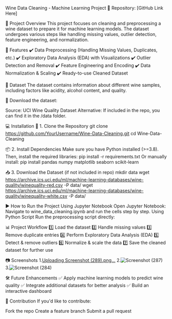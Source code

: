  Wine Data Cleaning - Machine Learning Project
🔗 Repository: [GitHub Link Here]

📜 Project Overview
This project focuses on cleaning and preprocessing a wine dataset to prepare it for machine learning models. The dataset undergoes various steps like handling missing values, outlier detection, feature engineering, and normalization.

🚀 Features
✔️ Data Preprocessing (Handling Missing Values, Duplicates, etc.)
✔️ Exploratory Data Analysis (EDA) with Visualizations
✔️ Outlier Detection and Removal
✔️ Feature Engineering and Encoding
✔️ Data Normalization & Scaling
✔️ Ready-to-use Cleaned Dataset

📂 Dataset
The dataset contains information about different wine samples, including factors like acidity, alcohol content, and quality.

🔽 Download the dataset:

Source: UCI Wine Quality Dataset
Alternative: If included in the repo, you can find it in the /data folder.


💻 Installation
🔧 1. Clone the Repository
git clone https://github.com/YourUsername/Wine-Data-Cleaning.git
cd Wine-Data-Cleaning

📦 2. Install Dependencies
Make sure you have Python installed (>=3.8). Then, install the required libraries:
pip install -r requirements.txt
Or manually install:
pip install pandas numpy matplotlib seaborn scikit-learn

📥 3. Download the Dataset (if not included in repo)
mkdir data
wget https://archive.ics.uci.edu/ml/machine-learning-databases/wine-quality/winequality-red.csv -P data/
wget https://archive.ics.uci.edu/ml/machine-learning-databases/wine-quality/winequality-white.csv -P data/

▶️ How to Run the Project
Using Jupyter Notebook
Open Jupyter Notebook:
Navigate to wine_data_cleaning.ipynb and run the cells step by step.
Using Python Script
Run the preprocessing script directly:



📊 Project Workflow
1️⃣ Load the dataset
2️⃣ Handle missing values
3️⃣ Remove duplicate entries
4️⃣ Perform Exploratory Data Analysis (EDA)
5️⃣ Detect & remove outliers
6️⃣ Normalize & scale the data
7️⃣ Save the cleaned dataset for further use

📷 Screenshots
1.[Uploading Screenshot (289).png…]()
2.![Screenshot (287)](https://github.com/user-attachments/assets/85547531-e79b-4103-8984-0d15c81f211d)
3.![Screenshot (284)](https://github.com/user-attachments/assets/447eb740-fa87-48d0-b8f8-5facbec9d477)



🛠 Future Enhancements
✅ Apply machine learning models to predict wine quality
✅ Integrate additional datasets for better analysis
✅ Build an interactive dashboard

🙌 Contribution
If you'd like to contribute:

Fork the repo
Create a feature branch
Submit a pull request
